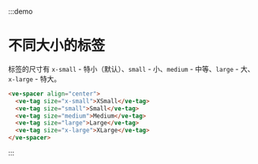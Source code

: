 :::demo

# 不同大小的标签

标签的尺寸有 `x-small` - 特小（默认）、`small` - 小、`medium` - 中等、`large` - 大、`x-large` - 特大。

```html
<ve-spacer align="center">
  <ve-tag size="x-small">XSmall</ve-tag>
  <ve-tag size="small">Small</ve-tag>
  <ve-tag size="medium">Medium</ve-tag>
  <ve-tag size="large">Large</ve-tag>
  <ve-tag size="x-large">XLarge</ve-tag>
</ve-spacer>
```

:::